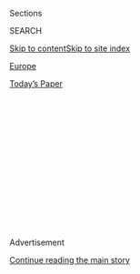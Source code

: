 <div id="app">

<div>

<div>

<div>

<div class="NYTAppHideMasthead css-1q2w90k e1suatyy0">

<div class="section css-ui9rw0 e1suatyy2">

<div class="css-eph4ug er09x8g0">

<div class="css-6n7j50">

</div>

<span class="css-1dv1kvn">Sections</span>

<div class="css-10488qs">

<span class="css-1dv1kvn">SEARCH</span>

</div>

[Skip to content](#site-content)[Skip to site
index](#site-index)

</div>

<div id="masthead-section-label" class="css-1wr3we4 eaxe0e00">

[Europe](https://www.nytimes3xbfgragh.onion/section/world/europe)

</div>

<div class="css-10698na e1huz5gh0">

</div>

</div>

<div id="masthead-bar-one" class="section hasLinks css-15hmgas e1csuq9d3">

<div class="css-uqyvli e1csuq9d0">

</div>

<div class="css-1uqjmks e1csuq9d1">

</div>

<div class="css-9e9ivx">

[](https://myaccount.nytimes3xbfgragh.onion/auth/login?response_type=cookie&client_id=vi)

</div>

<div class="css-1bvtpon e1csuq9d2">

[Today’s
Paper](https://www.nytimes3xbfgragh.onion/section/todayspaper)

</div>

</div>

</div>

</div>

<div data-aria-hidden="false">

<div id="site-content" data-role="main">

<div>

<div class="css-1aor85t" style="opacity:0.000000001;z-index:-1;visibility:hidden">

<div class="css-1hqnpie">

<div class="css-epjblv">

<span class="css-17xtcya">[Europe](/section/world/europe)</span><span class="css-x15j1o">|</span><span class="css-fwqvlz">Film
Crew Spent 3 Years in Remote Balkan Hamlet. Will They Ever
Leave?</span>

</div>

<div class="css-k008qs">

<div class="css-1iwv8en">

<span class="css-18z7m18"></span>

<div>

</div>

</div>

<span class="css-1n6z4y">https://nyti.ms/2DaCMVD</span>

<div class="css-1705lsu">

<div class="css-4xjgmj">

<div class="css-4skfbu" data-role="toolbar" data-aria-label="Social Media Share buttons, Save button, and Comments Panel with current comment count" data-testid="share-tools">

  - 
  - 
  - 
  - 
    
    <div class="css-6n7j50">
    
    </div>

  - 

</div>

</div>

</div>

</div>

</div>

</div>

<div class="css-13pd83m">

</div>

<div id="top-wrapper" class="css-1sy8kpn">

<div id="top-slug" class="css-l9onyx">

Advertisement

</div>

[Continue reading the main
story](#after-top)

<div class="ad top-wrapper" style="text-align:center;height:100%;display:block;min-height:250px">

<div id="top" class="place-ad" data-position="top" data-size-key="top">

</div>

</div>

<div id="after-top">

</div>

</div>

<div>

<div id="sponsor-wrapper" class="css-1hyfx7x">

<div id="sponsor-slug" class="css-19vbshk">

Supported by

</div>

[Continue reading the main
story](#after-sponsor)

<div id="sponsor" class="ad sponsor-wrapper" style="text-align:center;height:100%;display:block">

</div>

<div id="after-sponsor">

</div>

</div>

<div class="css-186x18t">

North Macedonia Dispatch

</div>

<div class="css-1vkm6nb ehdk2mb0">

# Film Crew Spent 3 Years in Remote Balkan Hamlet. Will They Ever Leave?

</div>

Nominated for two Oscars, “Honeyland” charted the tensions between a
hermitic beekeeper and her disorderly neighbors. Now the filmmakers are
struggling to disentangle themselves from their subjects.

<div class="css-79elbk" data-testid="photoviewer-wrapper">

<div class="css-z3e15g" data-testid="photoviewer-wrapper-hidden">

</div>

<div class="css-1a48zt4 ehw59r15" data-testid="photoviewer-children">

![<span class="css-16f3y1r e13ogyst0" data-aria-hidden="true">Hatidze
Muratova, a beekeeper and the star of “Honeyland,” at her home in the
remote mountain village of Bekirlija in North
Macedonia.</span><span class="css-cnj6d5 e1z0qqy90" itemprop="copyrightHolder"><span class="css-1ly73wi e1tej78p0">Credit...</span><span><span>Laura
Boushnak for The New York
Times</span></span></span>](https://static01.graylady3jvrrxbe.onion/images/2020/08/07/world/00northmacedonia-dispatch1/merlin_174764457_12fce047-45da-40f6-87de-0f5baee8b9db-articleLarge.jpg?quality=75&auto=webp&disable=upscale)

</div>

</div>

<div class="css-18e8msd">

<div class="css-vp77d3 epjyd6m0">

<div class="css-hus3qt ey68jwv0" data-aria-hidden="true">

[![Patrick
Kingsley](https://static01.graylady3jvrrxbe.onion/images/2018/10/15/multimedia/author-patrick-kingsley/author-patrick-kingsley-thumbLarge.png
"Patrick Kingsley")](https://www.nytimes3xbfgragh.onion/by/patrick-kingsley)

</div>

<div class="css-1baulvz">

By [<span class="css-1baulvz last-byline" itemprop="name">Patrick
Kingsley</span>](https://www.nytimes3xbfgragh.onion/by/patrick-kingsley)

</div>

</div>

  - Aug. 29,
    2020

  - 
    
    <div class="css-4xjgmj">
    
    <div class="css-d8bdto" data-role="toolbar" data-aria-label="Social Media Share buttons, Save button, and Comments Panel with current comment count" data-testid="share-tools">
    
      - 
      - 
      - 
      - 
        
        <div class="css-6n7j50">
        
        </div>
    
      - 
    
    </div>
    
    </div>

</div>

</div>

<div class="section meteredContent css-1r7ky0e" name="articleBody" itemprop="articleBody">

<div class="css-1fanzo5 StoryBodyCompanionColumn">

<div class="css-53u6y8">

BEKIRLIJA, North Macedonia — When the producer and two directors of
“Honeyland” returned to the setting of their documentary in North
Macedonia for the first time since it [earned two Oscar nominations in
February](https://www.nytimes3xbfgragh.onion/2020/01/24/movies/honeyland-oscars.html),
something fundamental had changed.

The film chronicles the tensions between Hatidze Muratova, a local
beekeeper, and a farmer in the remote hamlet of Bekirlija. Squeezed
between two rocky hills and circled by imperial eagles, the village was
still reachable only in an off-road vehicle, via a steep, rutted track.
Most of the houses were still in ruins, slowly sliding into the
undergrowth.

And Hatidze Muratova, one of the hamlet’s last inhabitants and the star
of
“[Honeyland](https://www.nytimes3xbfgragh.onion/2019/07/25/movies/honeyland-review.html),”
was still waiting for the filmmakers with a smile and a strong coffee.

But Ms. Muratova’s cramped, dark living room, site of the movie’s most
moving scene, no longer felt lived in.

</div>

</div>

<div class="css-1fanzo5 StoryBodyCompanionColumn">

<div class="css-53u6y8">

“Now this place and these people are different,” said a wistful Ljubomir
Stefanov, one of the film’s two co-directors, sitting in Ms. Muratova’s
garden. “And I can feel that she feels that this is not her only home.”

That was largely thanks to Mr. Stefanov and his fellow filmmakers. Using
prize money won by the film, he and his colleagues had found her a new
house in Dorfulija, a larger and wealthier village about half an hour’s
drive away. She now divides her time between the two
villages.

</div>

</div>

<div id="north-macedonia-map" class="section interactive-content interactive-size-scoop css-1g95kp1" data-id="100000007314158">

<div class="css-17ih8de interactive-body" data-sourceid="100000007314158">

<div id="g-0829-for-webNORTHMACEDONIAmap-box" class="ai2html">

<div id="g-0829-for-webNORTHMACEDONIAmap-335" class="g-artboard" style="max-width: 335px;max-height: 335px" data-aspect-ratio="1" data-min-width="0">

<div style="padding: 0 0 100% 0;">

</div>

![](data:image/gif;base64,R0lGODlhCgAKAIAAAB8fHwAAACH5BAEAAAAALAAAAAAKAAoAAAIIhI+py+0PYysAOw==)

<div id="g-ai0-1" class="g-LABELS g-aiAbs g-aiPointText" style="top:5.6245%;margin-top:-10.8px;left:51.1331%;margin-left:-41.5px;width:83px;">

Serbia

</div>

<div id="g-ai0-2" class="g-LABELS g-aiAbs g-aiPointText" style="top:9.1555%;margin-top:-4.7px;left:81.418%;margin-left:-34px;width:68px;">

50
miles

</div>

<div id="g-ai0-3" class="g-LABELS g-aiAbs g-aiPointText" style="top:13.6842%;margin-top:-10.8px;left:9.9259%;width:92px;">

KOSOVO

</div>

<div id="g-ai0-4" class="g-LABELS g-aiAbs g-aiPointText" style="top:25.6245%;margin-top:-10.8px;left:82.9132%;margin-left:-53px;width:106px;">

Bulgaria

</div>

<div id="g-ai0-5" class="g-LABELS g-aiAbs g-aiPointText" style="top:36.7958%;margin-top:-8.3px;right:60.5096%;width:64px;">

Skopje

</div>

<div id="g-ai0-6" class="g-LABELS g-aiAbs g-aiPointText" style="top:37.3928%;margin-top:-8.3px;left:47.8829%;width:75px;">

Dorfulija

</div>

<div id="g-ai0-7" class="g-LABELS g-aiAbs g-aiPointText" style="top:45.8948%;margin-top:-8.7px;left:53.4662%;width:80px;">

Bekirlija

</div>

<div id="g-ai0-8" class="g-LABELS g-aiAbs g-aiPointText" style="top:56.0722%;margin-top:-10.8px;left:43.89%;margin-left:-94px;width:188px;">

North
Macedonia

</div>

<div id="g-ai0-9" class="g-LABELS g-aiAbs g-aiPointText" style="top:79.6543%;margin-top:-10.8px;left:57.0127%;margin-left:-44.5px;width:89px;">

GREECE

</div>

<div id="g-ai0-10" class="g-LABELS g-aiAbs g-aiPointText" style="top:80.5498%;margin-top:-10.8px;left:3.1932%;width:93px;">

ALBANIA

</div>

</div>

</div>

</div>

By The New York Times

</div>

<div class="css-1fanzo5 StoryBodyCompanionColumn">

<div class="css-53u6y8">

And that change speaks to a wider ethical conundrum that Mr. Stefanov
and his colleagues have grappled with since finishing filming — one that
has[long troubled documentary
filmmakers](https://www.nytimes3xbfgragh.onion/2010/11/07/movies/07lives.html).
As observers, should they ever help their subjects? And as humans, how
could they ever not?

</div>

</div>

<div class="css-79elbk" data-testid="photoviewer-wrapper">

<div class="css-z3e15g" data-testid="photoviewer-wrapper-hidden">

</div>

<div class="css-1a48zt4 ehw59r15" data-testid="photoviewer-children">

![<span class="css-16f3y1r e13ogyst0" data-aria-hidden="true">Atanas
Georgiev, left, the producer of “Honeyland,” and Tamara Kotevska, center
left, one of the two co-directors, with Hussein Sam, his wife, Ljutvie,
and their children in Dorfulija, North
Macedonia.</span><span class="css-cnj6d5 e1z0qqy90" itemprop="copyrightHolder"><span class="css-1ly73wi e1tej78p0">Credit...</span><span>Laura
Boushnak for The New York
Times</span></span>](https://static01.graylady3jvrrxbe.onion/images/2020/08/07/world/00northmacedonia-dispatch2/merlin_174766437_a5bc87af-74cd-482a-97ae-225c9fcfb23c-articleLarge.jpg?quality=75&auto=webp&disable=upscale)

</div>

</div>

<div class="css-79elbk" data-testid="photoviewer-wrapper">

<div class="css-z3e15g" data-testid="photoviewer-wrapper-hidden">

</div>

<div class="css-1a48zt4 ehw59r15" data-testid="photoviewer-children">

<div class="css-1xdhyk6 erfvjey0">

<span class="css-1ly73wi e1tej78p0">Image</span>

<div class="css-zjzyr8">

<div data-testid="lazyimage-container" style="height:290px">

</div>

</div>

</div>

<span class="css-16f3y1r e13ogyst0" data-aria-hidden="true">Calm and
gentle, Ms. Muratova has a deep and respectful relationship with nature,
treating her bees almost as
collaborators.</span><span class="css-cnj6d5 e1z0qqy90" itemprop="copyrightHolder"><span class="css-1ly73wi e1tej78p0">Credit...</span><span>Laura
Boushnak for The New York Times</span></span>

</div>

</div>

<div class="css-1fanzo5 StoryBodyCompanionColumn">

<div class="css-53u6y8">

Some documentary crews maintain a professional distance even after
filming stops.

“But we decided to break that rule,” said Atanas Georgiev, the film’s
producer.

The film depicts how Ms. Muratova and Hussein Sam, a seminomadic farmer
tried to coexist in one of the poorest pockets of North Macedonia.

At the time of filming, Ms. Muratova lived year-round in Bekirlija,
while Mr. Sam’s chaotic family usually only visited during the summer,
disrupting Ms. Muratova’s quiet existence.

The film was shot on a shoestring budget, but grossed a little over $1
million, and turned its makers into darlings of the documentary circuit.
It also made Ms. Muratova perhaps the world’s most famous beekeeper.

It won three prizes at the prestigious Sundance Film Festival and was
nominated for best documentary and best international feature at this
year’s Academy Awards. A.O. Scott, the co-chief film critic of The New
York Times, [named it the No. 1 movie
of 2019](https://www.nytimes3xbfgragh.onion/2019/12/04/movies/best-films.html).

In a simpler world, Mr. Georgiev, Mr. Stefanov and his co-director,
Tamara Kotevska, would be basking in their newfound success, and
focusing on new projects.

</div>

</div>

<div class="css-1fanzo5 StoryBodyCompanionColumn">

<div class="css-53u6y8">

But the “Honeyland” directors, together with two cameramen, spent three
years, on and off, visiting these families.

That intense process ultimately shoved Ms. Muratova and Mr. Sam,
vulnerable people who had never previously even been to a cinema, into
the media glare. And the complexities of this transition created a clash
between the filmmakers’ professional duties as cleareyed observers and
their subjects’ emotional expectations of them as humans and friends.

Now the filmmakers find themselves unable to leave entirely — serving as
mediators to, and occasionally protagonists in, the local tensions to
which they once only bore witness.

</div>

</div>

<div class="css-79elbk" data-testid="photoviewer-wrapper">

<div class="css-z3e15g" data-testid="photoviewer-wrapper-hidden">

</div>

<div class="css-1a48zt4 ehw59r15" data-testid="photoviewer-children">

<div class="css-1xdhyk6 erfvjey0">

<span class="css-1ly73wi e1tej78p0">Image</span>

<div class="css-zjzyr8">

<div data-testid="lazyimage-container" style="height:290px">

</div>

</div>

</div>

<span class="css-16f3y1r e13ogyst0" data-aria-hidden="true">Mr. Georgiev
and Ms. Muratova visiting her new house in Dorfulija, which is still
under
construction.</span><span class="css-cnj6d5 e1z0qqy90" itemprop="copyrightHolder"><span class="css-1ly73wi e1tej78p0">Credit...</span><span>Laura
Boushnak for The New York Times</span></span>

</div>

</div>

<div class="css-79elbk" data-testid="photoviewer-wrapper">

<div class="css-z3e15g" data-testid="photoviewer-wrapper-hidden">

</div>

<div class="css-1a48zt4 ehw59r15" data-testid="photoviewer-children">

<div class="css-1xdhyk6 erfvjey0">

<span class="css-1ly73wi e1tej78p0">Image</span>

<div class="css-zjzyr8">

<div data-testid="lazyimage-container" style="height:290px">

</div>

</div>

</div>

<span class="css-16f3y1r e13ogyst0" data-aria-hidden="true">Ms. Kotevska
with Ms. Muratova in her new
house.</span><span class="css-cnj6d5 e1z0qqy90" itemprop="copyrightHolder"><span class="css-1ly73wi e1tej78p0">Credit...</span><span>Laura
Boushnak for The New York Times</span></span>

</div>

</div>

<div class="css-1fanzo5 StoryBodyCompanionColumn">

<div class="css-53u6y8">

“For the film crew,” said Ms. Muratova, “it was more demanding to deal
with us after the film than during the filming itself.”

Both members of North Macedonia’s Turkish minority, Ms. Muratova, 56,
and Mr. Sam, 70, have similar roots in rural poverty, but markedly
different approaches to life.

</div>

</div>

<div class="css-1fanzo5 StoryBodyCompanionColumn">

<div class="css-53u6y8">

Calm and gentle, Ms. Muratova has a deep and respectful relationship
with nature, treating her bees almost as collaborators. Mr. Sam has a
more haphazard way with his cows, viewing them almost as antagonists.

Ms. Muratova never married, while Mr. Sam and his wife, Ljutvie, have
eight rambunctious children.

In the film, relations between Ms. Muratova and Mr. Sam were bad; Mr.
Sam ignored Ms. Muratova’s advice about how to start his own bee colony,
leading his bees to attack hers and ruining Ms. Muratova’s entire
livelihood.

But in relative terms, the period depicted in the film proved to be a
rare period of calm in a conflict that had begun long before filming
started, and which has escalated since it finished. During
postproduction, the two became locked in a dispute about a communal well
in Bekirlija. Mr. Sam wanted its water for his cows, while Ms. Muratova
said it was only for human use.

Then there was a legal battle over an incident that predated the film,
in which Ms. Muratova was attacked by Mr. Sam’s dogs.

Sucked into the dispute, the crew tried to stay neutral by providing
legal assistance to both parties, and they mediated an agreement by
which Ms. Muratova would withdraw her complaint in exchange for Mr.
Sam’s promise to abide by a set of principles about his future
behavior.

To lessen the pressure on himself in refereeing the relationship, Mr.
Georgiev created a foundation that works with the families independently
of the crew. A volunteer social worker now helps both families overcome
a never-ending list of logistical and social challenges, including
setting up bank accounts and enrolling them in social security.

</div>

</div>

<div class="css-1fanzo5 StoryBodyCompanionColumn">

<div class="css-53u6y8">

“It’s an avalanche” of issues, said Julijana Daskalov, the foundation’s
program manager.

</div>

</div>

<div class="css-79elbk" data-testid="photoviewer-wrapper">

<div class="css-z3e15g" data-testid="photoviewer-wrapper-hidden">

</div>

<div class="css-1a48zt4 ehw59r15" data-testid="photoviewer-children">

<div class="css-1xdhyk6 erfvjey0">

<span class="css-1ly73wi e1tej78p0">Image</span>

<div class="css-zjzyr8">

<div data-testid="lazyimage-container" style="height:290px">

</div>

</div>

</div>

<span class="css-16f3y1r e13ogyst0" data-aria-hidden="true">The Sam
family home
in Dorfulija.</span><span class="css-cnj6d5 e1z0qqy90" itemprop="copyrightHolder"><span class="css-1ly73wi e1tej78p0">Credit...</span><span>Laura
Boushnak for The New York Times</span></span>

</div>

</div>

<div class="css-79elbk" data-testid="photoviewer-wrapper">

<div class="css-z3e15g" data-testid="photoviewer-wrapper-hidden">

</div>

<div class="css-1a48zt4 ehw59r15" data-testid="photoviewer-children">

<div class="css-1xdhyk6 erfvjey0">

<span class="css-1ly73wi e1tej78p0">Image</span>

<div class="css-zjzyr8">

<div data-testid="lazyimage-container" style="height:290px">

</div>

</div>

</div>

<span class="css-16f3y1r e13ogyst0" data-aria-hidden="true">Ms.
Muratova, pouring some honey for her guests at her home in
Bekirlija.</span><span class="css-cnj6d5 e1z0qqy90" itemprop="copyrightHolder"><span class="css-1ly73wi e1tej78p0">Credit...</span><span>Laura
Boushnak for The New York Times</span></span>

</div>

</div>

<div class="css-1fanzo5 StoryBodyCompanionColumn">

<div class="css-53u6y8">

Even with this help, Mr. Georgiev is still often drawn into the
disputes. When he and the two directors visited in July, they were
immediately overwhelmed by a new barrage of issues.

Ms. Muratova had lost her new house key, so the producer had to find the
workman with the spare. Inside the house, the taps were dry, so Mr.
Georgiev called the mayor to reconnect the water. Then Mr. Sam wanted
help with a grant application, and griped about the problem with the
well. Meanwhile, someone had pilfered Ms. Muratova’s honey, and she
blamed Mr. Sam.

“It’s impossible\!” sighed Mr. Georgiev. “We are filmmakers, not social
workers.”

Intervening is often thankless anyway.

Moments before leaving, Mr. Sam pulled him aside to ask why he hadn’t
been in contact so much during the coronavirus lockdown.

“You haven’t been calling,” Mr. Sam said. “I thought you’d abandoned
us.”

Yet Mr. Georgiev has been anything but absent. In fact, the social
worker felt he had made himself too available. In addition to finding
Ms. Muratova a new house, he and his team bought Mr. Sam a new truck and
fixed his family’s chimney.

This kind of involvement is partly a self-interested act, Mr. Georgiev
said — a means of both salving the crew’s conscience for deriving
professional benefit from the lives of both Mr. Sam and Ms. Muratova,
and warding off public criticism.

</div>

</div>

<div class="css-1fanzo5 StoryBodyCompanionColumn">

<div class="css-53u6y8">

But it is also “kind of a payback,” Mr. Georgiev said. “Usually you
don’t interfere with your protagonists — but as soon as we realized
‘Honeyland’ would be very successful, we thought we had to do
something.”

Still, the transformation of Ms. Muratova’s life is not necessarily
something to mourn, Mr. Stefanov said.

“Life is not an infinite process — it has phases,” he said. “And this is
her wish.”

And even with her newfound fame, Ms. Muratova said she still remained
true to her vocation. At her old home in Bekirlija, she proudly unveiled
her latest bowl of liquid honey. But she refused a request to open up
her hives, hidden in the crags of a nearby mountain, for fear the heat
of the noon sun would harm the honeycombs.

“Even if I’m in a film,” she said, “I’m still going to take care of my
bees.”

</div>

</div>

<div class="css-79elbk" data-testid="photoviewer-wrapper">

<div class="css-z3e15g" data-testid="photoviewer-wrapper-hidden">

</div>

<div class="css-1a48zt4 ehw59r15" data-testid="photoviewer-children">

<div class="css-1xdhyk6 erfvjey0">

<span class="css-1ly73wi e1tej78p0">Image</span>

<div class="css-zjzyr8">

<div data-testid="lazyimage-container" style="height:290px">

</div>

</div>

</div>

<span class="css-16f3y1r e13ogyst0" data-aria-hidden="true">The road
leading to
Bekirlija.</span><span class="css-cnj6d5 e1z0qqy90" itemprop="copyrightHolder"><span class="css-1ly73wi e1tej78p0">Credit...</span><span>Laura
Boushnak for The New York Times</span></span>

</div>

</div>

<div>

</div>

</div>

<div>

</div>

<div>

</div>

<div>

</div>

<div>

<div id="bottom-wrapper" class="css-1ede5it">

<div id="bottom-slug" class="css-l9onyx">

Advertisement

</div>

[Continue reading the main
story](#after-bottom)

<div id="bottom" class="ad bottom-wrapper" style="text-align:center;height:100%;display:block;min-height:90px">

</div>

<div id="after-bottom">

</div>

</div>

</div>

</div>

</div>

## Site Index

<div>

</div>

## Site Information Navigation

  - [© <span>2020</span> <span>The New York Times
    Company</span>](https://help.nytimes3xbfgragh.onion/hc/en-us/articles/115014792127-Copyright-notice)

<!-- end list -->

  - [NYTCo](https://www.nytco.com/)
  - [Contact
    Us](https://help.nytimes3xbfgragh.onion/hc/en-us/articles/115015385887-Contact-Us)
  - [Work with us](https://www.nytco.com/careers/)
  - [Advertise](https://nytmediakit.com/)
  - [T Brand Studio](http://www.tbrandstudio.com/)
  - [Your Ad
    Choices](https://www.nytimes3xbfgragh.onion/privacy/cookie-policy#how-do-i-manage-trackers)
  - [Privacy](https://www.nytimes3xbfgragh.onion/privacy)
  - [Terms of
    Service](https://help.nytimes3xbfgragh.onion/hc/en-us/articles/115014893428-Terms-of-service)
  - [Terms of
    Sale](https://help.nytimes3xbfgragh.onion/hc/en-us/articles/115014893968-Terms-of-sale)
  - [Site
    Map](https://spiderbites.nytimes3xbfgragh.onion)
  - [Help](https://help.nytimes3xbfgragh.onion/hc/en-us)
  - [Subscriptions](https://www.nytimes3xbfgragh.onion/subscription?campaignId=37WXW)

</div>

</div>

</div>

</div>
